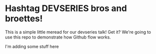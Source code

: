 # Hashtag DEVSERIES bros and broettes!

This is a simple little meread for our devseries talk! Get it?
We're going to use this repo to demonstrate how Github flow works.

I'm adding some stuff here  
